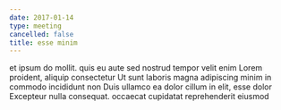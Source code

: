 ```yaml
---
date: 2017-01-14
type: meeting
cancelled: false
title: esse minim
---
```

et ipsum do mollit. quis eu aute sed nostrud tempor velit enim Lorem proident, aliquip consectetur Ut sunt laboris magna adipiscing minim in commodo incididunt non Duis ullamco ea dolor cillum in elit, esse dolor Excepteur nulla consequat. occaecat cupidatat reprehenderit eiusmod